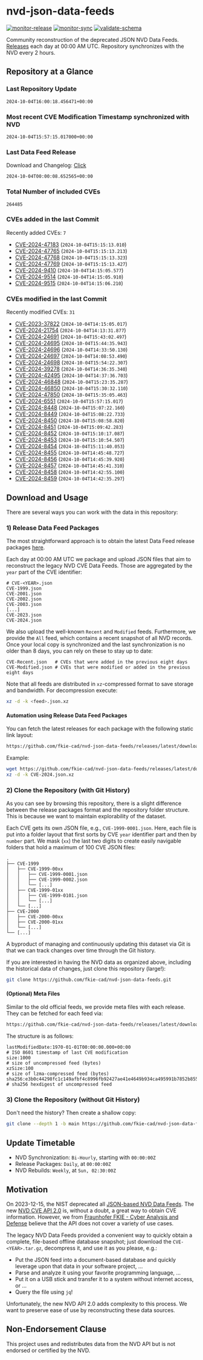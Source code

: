# nvd-json-data-feeds

[![monitor-release](https://github.com/fkie-cad/nvd-json-data-feeds/actions/workflows/monitor_release.yml/badge.svg)](https://github.com/fkie-cad/nvd-json-data-feeds/actions/workflows/monitor_release.yml)
[![monitor-sync](https://github.com/fkie-cad/nvd-json-data-feeds/actions/workflows/monitor_sync.yml/badge.svg)](https://github.com/fkie-cad/nvd-json-data-feeds/actions/workflows/monitor_sync.yml)
[![validate-schema](https://github.com/fkie-cad/nvd-json-data-feeds/actions/workflows/validate_schema.yml/badge.svg)](https://github.com/fkie-cad/nvd-json-data-feeds/actions/workflows/validate_schema.yml)

Community reconstruction of the deprecated JSON NVD Data Feeds.
[Releases](https://github.com/fkie-cad/nvd-json-data-feeds/releases/latest) each day at 00:00 AM UTC.
Repository synchronizes with the NVD every 2 hours.

## Repository at a Glance

### Last Repository Update

```plain
2024-10-04T16:00:18.456471+00:00
```

### Most recent CVE Modification Timestamp synchronized with NVD

```plain
2024-10-04T15:57:15.017000+00:00
```

### Last Data Feed Release

Download and Changelog: [Click](https://github.com/fkie-cad/nvd-json-data-feeds/releases/latest)

```plain
2024-10-04T00:00:08.652565+00:00
```

### Total Number of included CVEs

```plain
264485
```

### CVEs added in the last Commit

Recently added CVEs: `7`

- [CVE-2024-47183](CVE-2024/CVE-2024-471xx/CVE-2024-47183.json) (`2024-10-04T15:15:13.010`)
- [CVE-2024-47765](CVE-2024/CVE-2024-477xx/CVE-2024-47765.json) (`2024-10-04T15:15:13.213`)
- [CVE-2024-47768](CVE-2024/CVE-2024-477xx/CVE-2024-47768.json) (`2024-10-04T15:15:13.323`)
- [CVE-2024-47769](CVE-2024/CVE-2024-477xx/CVE-2024-47769.json) (`2024-10-04T15:15:13.427`)
- [CVE-2024-9410](CVE-2024/CVE-2024-94xx/CVE-2024-9410.json) (`2024-10-04T14:15:05.577`)
- [CVE-2024-9514](CVE-2024/CVE-2024-95xx/CVE-2024-9514.json) (`2024-10-04T14:15:05.910`)
- [CVE-2024-9515](CVE-2024/CVE-2024-95xx/CVE-2024-9515.json) (`2024-10-04T14:15:06.210`)


### CVEs modified in the last Commit

Recently modified CVEs: `31`

- [CVE-2023-37822](CVE-2023/CVE-2023-378xx/CVE-2023-37822.json) (`2024-10-04T14:15:05.017`)
- [CVE-2024-21754](CVE-2024/CVE-2024-217xx/CVE-2024-21754.json) (`2024-10-04T14:13:31.877`)
- [CVE-2024-24691](CVE-2024/CVE-2024-246xx/CVE-2024-24691.json) (`2024-10-04T15:43:02.497`)
- [CVE-2024-24695](CVE-2024/CVE-2024-246xx/CVE-2024-24695.json) (`2024-10-04T15:44:35.943`)
- [CVE-2024-24696](CVE-2024/CVE-2024-246xx/CVE-2024-24696.json) (`2024-10-04T14:33:50.130`)
- [CVE-2024-24697](CVE-2024/CVE-2024-246xx/CVE-2024-24697.json) (`2024-10-04T14:08:53.490`)
- [CVE-2024-24698](CVE-2024/CVE-2024-246xx/CVE-2024-24698.json) (`2024-10-04T15:54:22.307`)
- [CVE-2024-39278](CVE-2024/CVE-2024-392xx/CVE-2024-39278.json) (`2024-10-04T14:36:35.340`)
- [CVE-2024-42495](CVE-2024/CVE-2024-424xx/CVE-2024-42495.json) (`2024-10-04T14:37:36.703`)
- [CVE-2024-46848](CVE-2024/CVE-2024-468xx/CVE-2024-46848.json) (`2024-10-04T15:23:35.287`)
- [CVE-2024-46850](CVE-2024/CVE-2024-468xx/CVE-2024-46850.json) (`2024-10-04T15:30:32.110`)
- [CVE-2024-47850](CVE-2024/CVE-2024-478xx/CVE-2024-47850.json) (`2024-10-04T15:35:05.463`)
- [CVE-2024-6551](CVE-2024/CVE-2024-65xx/CVE-2024-6551.json) (`2024-10-04T15:57:15.017`)
- [CVE-2024-8448](CVE-2024/CVE-2024-84xx/CVE-2024-8448.json) (`2024-10-04T15:07:22.160`)
- [CVE-2024-8449](CVE-2024/CVE-2024-84xx/CVE-2024-8449.json) (`2024-10-04T15:08:22.733`)
- [CVE-2024-8450](CVE-2024/CVE-2024-84xx/CVE-2024-8450.json) (`2024-10-04T15:08:58.820`)
- [CVE-2024-8451](CVE-2024/CVE-2024-84xx/CVE-2024-8451.json) (`2024-10-04T15:09:42.283`)
- [CVE-2024-8452](CVE-2024/CVE-2024-84xx/CVE-2024-8452.json) (`2024-10-04T15:10:17.087`)
- [CVE-2024-8453](CVE-2024/CVE-2024-84xx/CVE-2024-8453.json) (`2024-10-04T15:10:54.507`)
- [CVE-2024-8454](CVE-2024/CVE-2024-84xx/CVE-2024-8454.json) (`2024-10-04T15:11:40.053`)
- [CVE-2024-8455](CVE-2024/CVE-2024-84xx/CVE-2024-8455.json) (`2024-10-04T14:45:48.727`)
- [CVE-2024-8456](CVE-2024/CVE-2024-84xx/CVE-2024-8456.json) (`2024-10-04T14:45:39.920`)
- [CVE-2024-8457](CVE-2024/CVE-2024-84xx/CVE-2024-8457.json) (`2024-10-04T14:45:41.310`)
- [CVE-2024-8458](CVE-2024/CVE-2024-84xx/CVE-2024-8458.json) (`2024-10-04T14:42:55.100`)
- [CVE-2024-8459](CVE-2024/CVE-2024-84xx/CVE-2024-8459.json) (`2024-10-04T14:42:35.297`)


## Download and Usage

There are several ways you can work with the data in this repository:

### 1) Release Data Feed Packages

The most straightforward approach is to obtain the latest Data Feed release packages [here](https://github.com/fkie-cad/nvd-json-data-feeds/releases/latest).

Each day at 00:00 AM UTC we package and upload JSON files that aim to reconstruct the legacy NVD CVE Data Feeds.
Those are aggregated by the `year` part of the CVE identifier:

```
# CVE-<YEAR>.json
CVE-1999.json
CVE-2001.json
CVE-2002.json
CVE-2003.json
[...]
CVE-2023.json
CVE-2024.json
```

We also upload the well-known `Recent` and `Modified` feeds.
Furthermore, we provide the `All` feed, which contains a recent snapshot of all NVD records.
Once your local copy is synchronized and the last synchronization is no older than 8 days, you can rely on these to stay up to date:

```plain
CVE-Recent.json   # CVEs that were added in the previous eight days
CVE-Modified.json # CVEs that were modified or added in the previous eight days
```

Note that all feeds are distributed in `xz`-compressed format to save storage and bandwidth.
For decompression execute:

```sh
xz -d -k <feed>.json.xz
```

#### Automation using Release Data Feed Packages

You can fetch the latest releases for each package with the following static link layout:

```sh
https://github.com/fkie-cad/nvd-json-data-feeds/releases/latest/download/CVE-<YEAR>.json.xz
```

Example:

```sh
wget https://github.com/fkie-cad/nvd-json-data-feeds/releases/latest/download/CVE-2024.json.xz
xz -d -k CVE-2024.json.xz
```

### 2) Clone the Repository (with Git History)

As you can see by browsing this repository, there is a slight difference between the release packages format and the repository folder structure.
This is because we want to maintain explorability of the dataset.

Each CVE gets its own JSON file, e.g., `CVE-1999-0001.json`.
Here, each file is put into a folder layout that first sorts by CVE `year` identifier part and then by `number` part.
We mask (`xx`) the last two digits to create easily navigable folders that hold a maximum of 100 CVE JSON files:

```plain
.
├── CVE-1999
│   ├── CVE-1999-00xx
│   │   ├── CVE-1999-0001.json
│   │   ├── CVE-1999-0002.json
│   │   └── [...]
│   ├── CVE-1999-01xx
│   │   ├── CVE-1999-0101.json
│   │   └── [...]
│   └── [...]
├── CVE-2000
│   ├── CVE-2000-00xx
│   ├── CVE-2000-01xx
│   └── [...]
└── [...]
```

A byproduct of managing and continuously updating this dataset via Git is that we can track changes over time through the Git history.

If you are interested in having the NVD data as organized above, including the historical data of changes, just clone this repository (large!):

```sh
git clone https://github.com/fkie-cad/nvd-json-data-feeds.git
```

#### (Optional) Meta Files

Similar to the old official feeds, we provide meta files with each release. They can be fetched for each feed via:

```sh
https://github.com/fkie-cad/nvd-json-data-feeds/releases/latest/download/CVE-<YEAR>.meta
```

The structure is as follows:

```plain
lastModifiedDate:1970-01-01T00:00:00.000+00:00                          # ISO 8601 timestamp of last CVE modification
size:1000                                                               # size of uncompressed feed (bytes)
xzSize:100                                                              # size of lzma-compressed feed (bytes)
sha256:e3b0c44298fc1c149afbf4c8996fb92427ae41e4649b934ca495991b7852b855 # sha256 hexdigest of uncompressed feed
```

### 3) Clone the Repository (without Git History)

Don't need the history? Then create a shallow copy:

```sh
git clone --depth 1 -b main https://github.com/fkie-cad/nvd-json-data-feeds.git
```


## Update Timetable

* NVD Synchronization: `Bi-Hourly`, starting with `00:00:00Z`
* Release Packages: `Daily`, at `00:00:00Z`
* NVD Rebuilds: `Weekly`, at `Sun, 02:30:00Z`


## Motivation

On 2023-12-15, the NIST deprecated all [JSON-based NVD Data Feeds](https://nvd.nist.gov/vuln/data-feeds#divRetirementBanner-1).
The new [NVD CVE API 2.0](https://nvd.nist.gov/developers/vulnerabilities) is, without a doubt, a great way to obtain CVE information.
However, we from [Fraunhofer FKIE - Cyber Analysis and Defense](https://www.fkie.fraunhofer.de/en/departments/cad.html) believe that the API does not cover a variety of use cases.

The legacy NVD Data Feeds provided a convenient way to quickly obtain a complete, file-based offline database snapshot; just download the `CVE-<YEAR>.tar.gz`, decompress it, and use it as you please, e.g.:

- Put the JSON feed into a document-based database and quickly leverage upon that data in your software project, ...
- Parse and analyze it using your favorite programming language, ...
- Put it on a USB stick and transfer it to a system without internet access, or ...
- Query the file using `jq`!

Unfortunately, the new NVD API 2.0 adds complexity to this process.
We want to preserve ease of use by reconstructing these data sources.

## Non-Endorsement Clause

This project uses and redistributes data from the NVD API but is not endorsed or certified by the NVD.